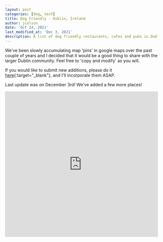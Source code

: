 ```yaml
---
layout: post
categories: [dog, tech]
title: Dog Friendly - Dublin, Ireland
author: jcolson
date: 'Oct 24, 2021'
last_modified_at: 'Dec 3, 2021'
description: A list of dog friendly restaurants, cafes and pubs in Dublin, Ireland
---
```


We've been slowly accumulating map 'pins' in google maps over the past couple of years and I decided that it would be a good thing to share with the larger Dublin community.  Feel free to 'copy and modify' as you will.

If you would like to submit new additions, please do it [here](https://forms.gle/GTEG2gXKGMA3hsFx5){:target="_blank"}, and I'll incorporate them ASAP.

Last update was on December 3rd!  We've added a few more places!

<iframe src="https://www.google.com/maps/d/u/1/embed?mid=1PzPXlaIKNXvRA1kPASeRColYnQBINjpw" width="100%" height="480" frameborder="0"></iframe>
